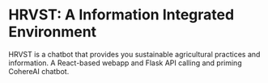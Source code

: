 # HRVST: A Information Integrated Environment
HRVST is a chatbot that provides you sustainable agricultural practices and information.
A React-based webapp and Flask API calling and priming CohereAI chatbot.
